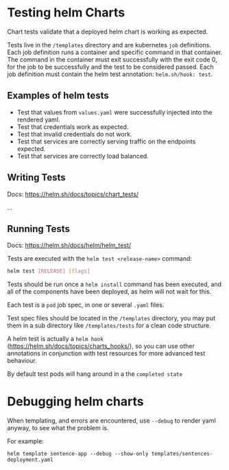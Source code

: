 # Testing helm Charts

Chart tests validate that a deployed helm chart is working as expected.

Tests live in the `/templates` directory and are kubernetes `job` definitions.
Each job definition runs a container and specific command in that container.
The command in the container must exit successfully with the exit code 0, for the job to be successfully and the test to be considered passed.
Each job definition must contain the helm test annotation: `helm.sh/hook: test`.

## Examples of helm tests

- Test that values from `values.yaml` were successfully injected into the rendered yaml.
- Test that credentials work as expected.
- Test that invalid credentials do not work.
- Test that services are correctly serving traffic on the endpoints expected.
- Test that services are correctly load balanced.

## Writing Tests

Docs: https://helm.sh/docs/topics/chart_tests/

...

## Running Tests

Docs: https://helm.sh/docs/helm/helm_test/

Tests are executed with the `helm test <release-name>` command:

```sh
helm test [RELEASE] [flags]
```

Tests should be run once a `helm install` command has been executed, and all of the components have been deployed, as helm will not wait for this.

Each test is a `pod` job spec, in one or several `.yaml` files.

Test spec files should be located in the `/templates` directory, you may put them in a sub directory like `/templates/tests` for a clean code structure.

A helm test is actually a `helm hook` (https://helm.sh/docs/topics/charts_hooks/), so you can use other annotations in conjunction with test resources for more advanced test behaviour.

By default test pods will hang around in a the `completed state`


# Debugging helm charts

When templating, and errors are encountered, use `--debug` to render yaml anyway, to see what the problem is.

For example:
```
helm template sentence-app --debug --show-only templates/sentences-deployment.yaml
```

